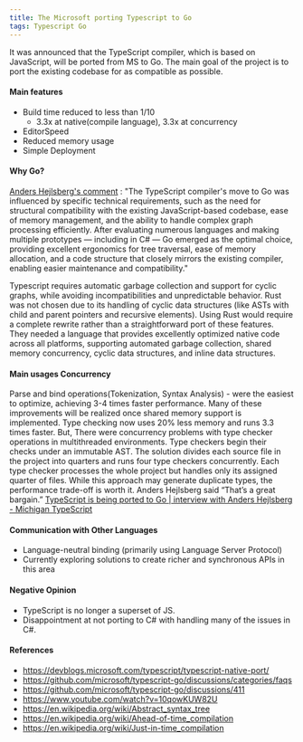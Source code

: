 ```yaml
---
title: The Microsoft porting Typescript to Go
tags: Typescript Go
---
```


It was announced that the TypeScript compiler, which is based on JavaScript, will be ported from MS to Go.
The main goal of the project is to port the existing codebase for as compatible as possible.

#### Main features
- Build time reduced to less than 1/10
    - 3.3x at native(compile language), 3.3x at concurrency
- EditorSpeed
- Reduced memory usage
- Simple Deployment

#### Why Go?
[Anders Hejlsberg's comment](https://github.com/microsoft/typescript-go/discussions/411) : "The TypeScript compiler's move to Go was influenced by specific technical requirements, such as the need for structural compatibility with the existing JavaScript-based codebase, ease of memory management, and the ability to handle complex graph processing efficiently. After evaluating numerous languages and making multiple prototypes — including in C# — Go emerged as the optimal choice, providing excellent ergonomics for tree traversal, ease of memory allocation, and a code structure that closely mirrors the existing compiler, enabling easier maintenance and compatibility."

Typescript requires automatic garbage collection and support for cyclic graphs, while avoiding incompatibilities and unpredictable behavior.
Rust was not chosen due to its handling of cyclic data structures (like ASTs with child and parent pointers and recursive elements).
Using Rust would require a complete rewrite rather than a straightforward port of these features.
They needed a language that provides excellently optimized native code across all platforms, supporting automated garbage collection, shared memory concurrency, cyclic data structures, and inline data structures.

#### Main usages Concurrency

Parse and bind operations(Tokenization, Syntax Analysis) - were the easiest to optimize, achieving 3-4 times faster performance.
Many of these improvements will be realized once shared memory support is implemented.
Type checking now uses 20% less memory and runs 3.3 times faster.
But, There were concurrency problems with type checker operations in multithreaded environments.
Type checkers begin their checks under an immutable AST.
The solution divides each source file in the project into quarters and runs four type checkers concurrently.
Each type checker processes the whole project but handles only its assigned quarter of files.
While this approach may generate duplicate types, the performance trade-off is worth it. Anders Hejlsberg said “That’s a great bargain.”
[TypeScript is being ported to Go | interview with Anders Hejlsberg - Michigan TypeScript](https://youtu.be/10qowKUW82U?si=QVk7RZA_XssoItNV&t=2522)

#### Communication with Other Languages
- Language-neutral binding (primarily using Language Server Protocol)
- Currently exploring solutions to create richer and synchronous APIs in this area

#### Negative Opinion
- TypeScript is no longer a superset of JS.
- Disappointment at not porting to C# with handling many of the issues in C#.

#### References
- https://devblogs.microsoft.com/typescript/typescript-native-port/
- https://github.com/microsoft/typescript-go/discussions/categories/faqs
- https://github.com/microsoft/typescript-go/discussions/411
- https://www.youtube.com/watch?v=10qowKUW82U
- https://en.wikipedia.org/wiki/Abstract_syntax_tree
- https://en.wikipedia.org/wiki/Ahead-of-time_compilation
- https://en.wikipedia.org/wiki/Just-in-time_compilation